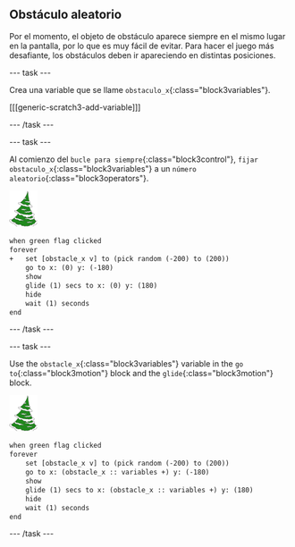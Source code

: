 ## Obstáculo aleatorio

Por el momento, el objeto de obstáculo aparece siempre en el mismo lugar en la pantalla, por lo que es muy fácil de evitar. Para hacer el juego más desafiante, los obstáculos deben ir apareciendo en distintas posiciones.

--- task ---

Crea una variable que se llame `obstaculo_x`{:class="block3variables"}.

[[[generic-scratch3-add-variable]]]

--- /task ---

--- task ---

Al comienzo del `bucle para siempre`{:class="block3control"}, `fijar obstaculo_x`{:class="block3variables"} a un `número aleatorio`{:class="block3operators"}.

![objeto de obstáculo](images/obstacle_sprite.png)

```blocks3
when green flag clicked
forever 
+   set [obstacle_x v] to (pick random (-200) to (200))
    go to x: (0) y: (-180)
    show
    glide (1) secs to x: (0) y: (180)
    hide
    wait (1) seconds
end
```


--- /task ---

--- task ---

Use the `obstacle_x`{:class="block3variables"} variable in the `go to`{:class="block3motion"} block and the `glide`{:class="block3motion"} block.

![objeto de obstáculo](images/obstacle_sprite.png)

```blocks3
when green flag clicked
forever 
    set [obstacle_x v] to (pick random (-200) to (200))
    go to x: (obstacle_x :: variables +) y: (-180)
    show
    glide (1) secs to x: (obstacle_x :: variables +) y: (180)
    hide
    wait (1) seconds
end
```

--- /task ---